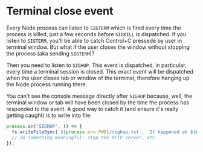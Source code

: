# Terminal close event

Every Node process can listen to `SIGTERM` which is fired every
time the process is killed, just a few seconds before `SIGKILL`
is dispatched. If you listen to `SIGTERM`, you'll be able to
catch Control+C pressede by user in terminal window. But what if
the user closes the window without stopping the process (aka
sending `SIGTERM`)?

Then you need to listen to `SIGHUP`. This event is dispatched, in
particular, every time a terminal session is closed. This exact
event will be dispatched when the user closes tab or window of
the terminal, therefore hanging up the Node process running
there.

You can't see the console message directly after `SIGHUP`
because, well, the terminal window or tab will have been closed
by the time the process has responded to the event. A good way to
catch it (and ensure it's really getting caught) is to write into
file:

```javascript
process.on('SIGHUP', () => {
  fs.writeFileSync(`${process.env.PWD}/sighup.txt`, `It happened at ${new Date().toJSON()}`);
  // do something meaningful: stop the HTTP server, etc.
});
```
